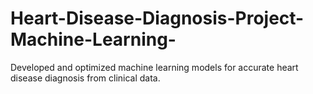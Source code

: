 # Heart-Disease-Diagnosis-Project-Machine-Learning-
 Developed and optimized machine learning models for accurate heart disease diagnosis from clinical data.
